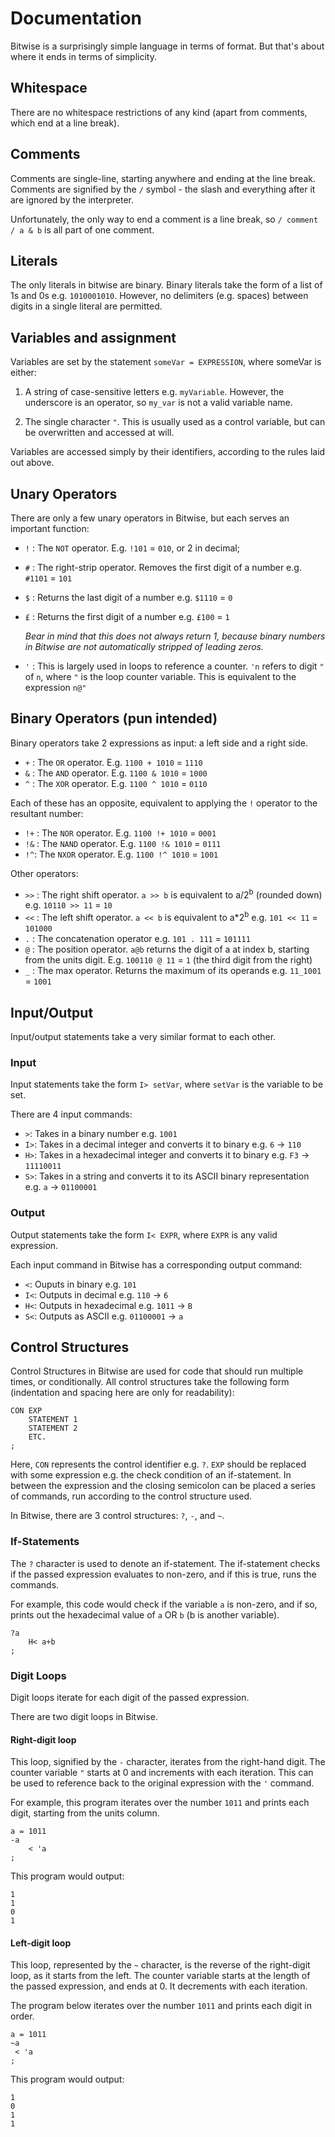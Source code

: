# Documentation

Bitwise is a surprisingly simple language in terms of format. But that's about where it ends in terms of simplicity.

## Whitespace
There are no whitespace restrictions of any kind (apart from comments, which end at a line break).

## Comments
Comments are single-line, starting anywhere and ending at the line break.
Comments are signified by the `/` symbol - the slash and everything after it are ignored by the interpreter.

Unfortunately, the only way to end a comment is a line break, so `/ comment / a & b` is all part of one comment.

## Literals

The only literals in bitwise are binary.
Binary literals take the form of a list of 1s and 0s e.g. `1010001010`.
However, no delimiters (e.g. spaces) between digits in a single literal are permitted.

## Variables and assignment

Variables are set by the statement `someVar = EXPRESSION`, where someVar is either:

1. A string of case-sensitive letters e.g. `myVariable`.
	However, the underscore is an operator, so `my_var` is not a valid variable name.

2. The single character `"`. This is usually used as a control variable, but can be overwritten and accessed at will.

Variables are accessed simply by their identifiers, according to the rules laid out above.

## Unary Operators

There are only a few unary operators in Bitwise, but each serves an important function:

- `!` : The `NOT` operator. E.g. `!101` = `010`, or 2 in decimal;
- `#` : The right-strip operator.
	Removes the first digit of a number e.g. `#1101` = `101`
- `$` : Returns the last digit of a number e.g. `$1110` = `0`
- `£` : Returns the first digit of a number e.g. `£100` = `1`

	*Bear in mind that this does not always return 1, because binary numbers in Bitwise are not automatically stripped of leading zeros.*
- `'` : This is largely used in loops to reference a counter.
	`'n` refers to digit `"` of `n`, where `"` is the loop counter variable.
	This is equivalent to the expression `n@"`

## Binary Operators (pun intended)

Binary operators take 2 expressions as input: a left side and a right side.

- `+` : The `OR` operator. E.g. `1100 + 1010` = `1110`
- `&` : The `AND` operator. E.g. `1100 & 1010` = `1000`
- `^` : The `XOR` operator. E.g. `1100 ^ 1010` = `0110`

Each of these has an opposite, equivalent to applying the `!` operator to the resultant number:

- `!+` : The `NOR` operator. E.g. `1100 !+ 1010` = `0001`
- `!&` : The `NAND` operator. E.g. `1100 !& 1010` = `0111`
- `!^`: The `NXOR` operator. E.g. `1100 !^ 1010` = `1001`

Other operators:

- `>>` : The right shift operator.
	`a >> b` is equivalent to a/2<sup>b</sup> (rounded down) e.g. `10110 >> 11` = `10`
- `<<` : The left shift operator.
	`a << b` is equivalent to a\*2<sup>b</sup> e.g. `101 << 11` = `101000`
- `.` : The concatenation operator e.g. `101 . 111` = `101111`
- `@` : The position operator.
	`a@b` returns the digit of a at index b, starting from the units digit.
	E.g. `100110 @ 11` = `1` (the third digit from the right)
- `_` : The max operator.
	Returns the maximum of its operands e.g. `11_1001` = `1001`

## Input/Output

Input/output statements take a very similar format to each other.

### Input
Input statements take the form `I> setVar`, where `setVar` is the variable to be set.

There are 4 input commands:
- `>`: Takes in a binary number e.g. `1001`
- `I>`: Takes in a decimal integer and converts it to binary e.g. `6` &rarr; `110`
- `H>`: Takes in a hexadecimal integer and converts it to binary e.g. `F3` &rarr; `11110011`
- `S>`: Takes in a string and converts it to its ASCII binary representation e.g. `a` &rarr; `01100001`

### Output
Output statements take the form `I< EXPR`, where `EXPR` is any valid expression.

Each input command in Bitwise has a corresponding output command:
- `<`: Ouputs in binary e.g. `101`
- `I<`: Outputs in decimal e.g. `110` &rarr; `6`
- `H<`: Outputs in hexadecimal e.g. `1011` &rarr; `B`
- `S<`: Outputs as ASCII e.g. `01100001` &rarr; `a`

## Control Structures
Control Structures in Bitwise are used for code that should run multiple times, or conditionally.
All control structures take the following form (indentation and spacing here are only for readability):

	CON EXP
		STATEMENT 1
		STATEMENT 2
		ETC.
	;
Here, `CON` represents the control identifier e.g. `?`.
`EXP` should be replaced with some expression e.g. the check condition of an if-statement.
In between the expression and the closing semicolon can be placed a series of commands,
run according to the control structure used.

In Bitwise, there are 3 control structures: `?`, `-`, and `~`.

### If-Statements
The `?` character is used to denote an if-statement.
The if-statement checks if the passed expression evaluates to non-zero,
and if this is true, runs the commands.

For example, this code would check if the variable `a` is non-zero, and if so,
prints out the hexadecimal value of `a` OR `b` (b is another variable).

	?a
		H< a+b
	;

### Digit Loops
Digit loops iterate for each digit of the passed expression.

There are two digit loops in Bitwise.

#### Right-digit loop
This loop, signified by the `-` character, iterates from the right-hand digit.
The counter variable `"` starts at 0 and increments with each iteration.
This can be used to reference back to the original expression with the `'` command.

For example, this program iterates over the number `1011` and prints each digit, starting from the units column.

	a = 1011
	-a
		< 'a
	;
This program would output:

	1
	1
	0
	1

#### Left-digit loop
This loop, represented by the `~` character,
is the reverse of the right-digit loop, as it starts from the left.
The counter variable starts at the length of the passed expression, and ends at 0.
It decrements with each iteration.

The program below iterates over the number `1011` and prints each digit in order.

	a = 1011
	~a
	 < 'a
	;

This program would output:

	1
	0
	1
	1
